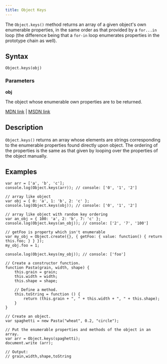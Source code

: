 ```yaml
---
title: Object Keys
---
```

The `Object.keys()` method returns an array of a given object's own enumerable properties, in the same order as that provided by a `for...in` loop (the difference being that a `for-in` loop enumerates properties in the prototype chain as well).

## Syntax

    Object.keys(obj)

### Parameters

**obj**

The object whose enumerable own properties are to be returned.

[MDN link](https://developer.mozilla.org/en-US/docs/Web/JavaScript/Reference/Global_Objects/Object/keys) | [MSDN link](https://msdn.microsoft.com/en-us/LIBRary/ff688127%28v=vs.94%29.aspx)

## Description

`Object.keys()` returns an array whose elements are strings corresponding to the enumerable properties found directly upon object. The ordering of the properties is the same as that given by looping over the properties of the object manually.

## Examples

    var arr = ['a', 'b', 'c'];
    console.log(Object.keys(arr)); // console: ['0', '1', '2']

    // array like object
    var obj = { 0: 'a', 1: 'b', 2: 'c' };
    console.log(Object.keys(obj)); // console: ['0', '1', '2']

    // array like object with random key ordering
    var an_obj = { 100: 'a', 2: 'b', 7: 'c' };
    console.log(Object.keys(an_obj)); // console: ['2', '7', '100']

    // getFoo is property which isn't enumerable
    var my_obj = Object.create({}, { getFoo: { value: function() { return this.foo; } } });
    my_obj.foo = 1;

    console.log(Object.keys(my_obj)); // console: ['foo']

    // Create a constructor function.
    function Pasta(grain, width, shape) {
        this.grain = grain;
        this.width = width;
        this.shape = shape;

        // Define a method.
        this.toString = function () {
            return (this.grain + ", " + this.width + ", " + this.shape);
        }
    }

    // Create an object.
    var spaghetti = new Pasta("wheat", 0.2, "circle");

    // Put the enumerable properties and methods of the object in an array.
    var arr = Object.keys(spaghetti);
    document.write (arr);

    // Output:
    // grain,width,shape,toString